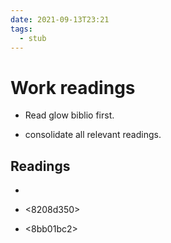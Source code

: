```yaml
---
date: 2021-09-13T23:21
tags: 
  - stub
---
```


# Work readings

- Read glow biblio first.

- consolidate all relevant readings.

## Readings

- <ff0f1ba4>

- <8208d350> 

- <8bb01bc2>

